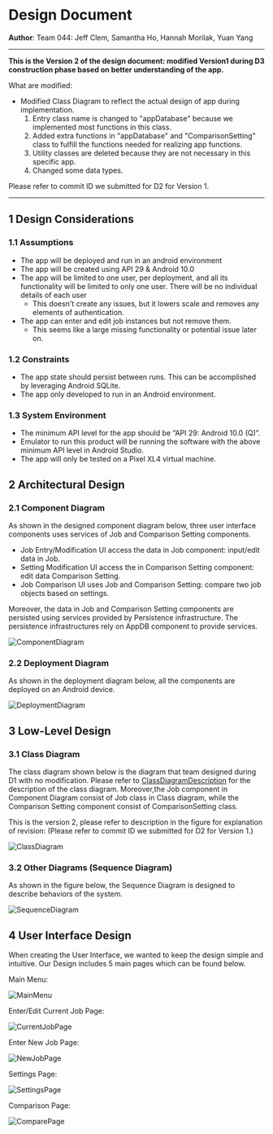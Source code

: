 # Design Document
**Author**: Team 044: Jeff Clem, Samantha Ho, Hannah Morilak, Yuan Yang

---
**This is the Version 2 of the design document: modified Version1 during D3 construction phase based on better understanding of the app.**

What are modified:
* Modified Class Diagram to reflect the actual design of app during implementation.
  1. Entry class name is changed to "appDatabase" because we implemented most functions in this class.
  2. Added extra functions in "appDatabase" and "ComparisonSetting" class to fulfill the functions needed for realizing app functions.
  3. Utility classes are deleted because they are not necessary in this specific app.
  4. Changed some data types. 

Please refer to commit ID we submitted for D2 for Version 1.

---


## 1 Design Considerations

### 1.1 Assumptions
* The app will be deployed and run in an android environment
* The app will be created using API 29 & Android 10.0
* The app will be limited to one user, per deployment, and all its functionality will be limited to only one user. There will be no individual details of each user
    * This doesn't create any issues, but it lowers scale and removes any elements of authentication.
* The app can enter and edit job instances but not remove them.
    * This seems like a large missing functionality or potential issue later on.

### 1.2 Constraints

* The app state should persist between runs. This can be accomplished by leveraging Android SQLite.
* The app only developed to run in an Android environment.

### 1.3 System Environment

* The minimum API level for the app should be “API 29: Android 10.0 (Q)”. 
* Emulator to run this product will be running the software with the above minimum API level in Android Studio. 
* The app will only be tested on a Pixel XL4 virtual machine.

## 2 Architectural Design

### 2.1 Component Diagram
As shown in the designed component diagram below, three user interface components uses services of Job and Comparison Setting components.
* Job Entry/Modification UI access the data in Job component: input/edit data in Job.
* Setting Modification UI access the in Comparison Setting component: edit data Comparison Setting.
* Job Comparison UI uses Job and Comparison Setting: compare two job objects based on settings.

Moreover, the data in Job and Comparison Setting components are persisted using services provided by Persistence infrastructure. The persistence infrastructures rely on AppDB component to provide services.

![ComponentDiagram](../images/Diagrams/ComponentDiagram.png)

### 2.2 Deployment Diagram
As shown in the deployment diagram below, all the components are deployed on an Android device.

![DeploymentDiagram](../images/Diagrams/DeploymentDiagram.png)

## 3 Low-Level Design

### 3.1 Class Diagram

The class diagram shown below is the diagram that team designed during D1 with no modification. Please refer to [ClassDiagramDescription](../Design-Team/design-description.md) for the description of the class diagram. Moreover,the Job component in Component Diagram consist of Job class in Class diagram, while the Comparison Setting component consist of ComparisonSetting class.

This is the version 2, please refer to description in the figure for explanation of revision: (Please refer to commit ID we submitted for D2 for Version 1.)

![ClassDiagram](../images/Diagrams/design_ver2.png)

### 3.2 Other Diagrams (Sequence Diagram)
As shown in the figure below, the Sequence Diagram is designed to describe behaviors of the system. 

![SequenceDiagram](../images/Diagrams/SequenceDiagram.png)

## 4 User Interface Design
When creating the User Interface, we wanted to keep the design simple and intuitive. 
Our Design includes 5 main pages which can be found below.

Main Menu:

![MainMenu](../images/Design-Team/main-menu.png)

Enter/Edit Current Job Page:

![CurrentJobPage](../images/Design-Team/current-job.png)

Enter New Job Page:

![NewJobPage](../images/Design-Team/new-job.png)

Settings Page:

![SettingsPage](../images/Design-Team/settings.png)

Comparison Page:

![ComparePage](../images/Design-Team/compare-page.png)

